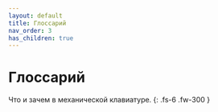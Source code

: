 ```yaml
---
layout: default
title: Глоссарий
nav_order: 3
has_children: true
---
```


# Глоссарий

Что и зачем в механической клавиатуре.
{: .fs-6 .fw-300 }
